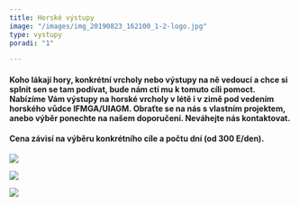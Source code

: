 ```yaml
---
title: Horské výstupy
image: "/images/img_20190823_162100_1-2-logo.jpg"
type: vystupy
poradi: "1"

---
```

#### **Koho lákají hory, konkrétní vrcholy nebo výstupy na ně vedoucí a chce si splnit sen se tam podívat, bude nám ctí mu k tomuto cíli pomoct. Nabízíme Vám výstupy na horské vrcholy v létě i v zimě pod vedením horského vůdce IFMGA/UIAGM. Obraťte se na nás s vlastním projektem, anebo výběr ponechte na našem doporučení. Neváhejte nás kontaktovat.**

#### **Cena závisí na výběru konkrétního cíle a počtu dní (od 300 E/den).**

![](/images/dscn2763-kopie.JPG)

![](/images/img_20190722_104623-2-logo-kopie.jpg)

![](/images/img_20190921_123213_5-kopie.jpg)